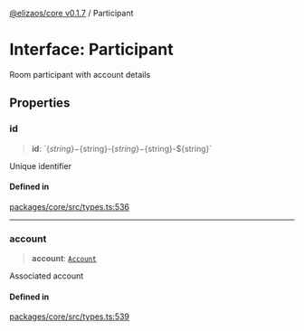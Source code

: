 [@elizaos/core v0.1.7](../index.md) / Participant

# Interface: Participant

Room participant with account details

## Properties

### id

> **id**: \`$\{string\}-$\{string\}-$\{string\}-$\{string\}-$\{string\}\`

Unique identifier

#### Defined in

[packages/core/src/types.ts:536](https://github.com/bbopar/eliza/blob/main/packages/core/src/types.ts#L536)

***

### account

> **account**: [`Account`](Account.md)

Associated account

#### Defined in

[packages/core/src/types.ts:539](https://github.com/bbopar/eliza/blob/main/packages/core/src/types.ts#L539)
